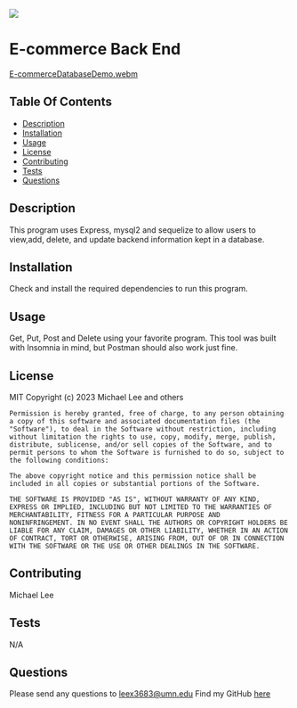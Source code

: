   [<img src="https://img.shields.io/badge/License-MIT-yellow.svg">](https://opensource.org/licenses/MIT)
# E-commerce Back End
[E-commerceDatabaseDemo.webm](https://github.com/leex3683/E-commerceDatabase/assets/132837134/61f3a6ac-b253-4ac1-9067-8de256b29796)

  ## Table Of Contents
  * [Description](#description)
  * [Installation](#installation)
  * [Usage](#usage)
  * [License](#license)
  * [Contributing](#contributing)
  * [Tests](#tests)
  * [Questions](#questions)


  ## Description 
  This program uses Express, mysql2 and sequelize to allow users to view,add, delete, and update backend information kept in a database.

  ## Installation
  Check and install the required dependencies to run this program.

  ## Usage
  Get, Put, Post and Delete using your favorite program.  This tool was built with Insomnia in mind, but Postman should also work just fine.

  ## License
  MIT
  Copyright (c) 2023 Michael Lee and others

    Permission is hereby granted, free of charge, to any person obtaining
    a copy of this software and associated documentation files (the
    "Software"), to deal in the Software without restriction, including
    without limitation the rights to use, copy, modify, merge, publish,
    distribute, sublicense, and/or sell copies of the Software, and to
    permit persons to whom the Software is furnished to do so, subject to
    the following conditions:
    
    The above copyright notice and this permission notice shall be
    included in all copies or substantial portions of the Software.
    
    THE SOFTWARE IS PROVIDED "AS IS", WITHOUT WARRANTY OF ANY KIND,
    EXPRESS OR IMPLIED, INCLUDING BUT NOT LIMITED TO THE WARRANTIES OF
    MERCHANTABILITY, FITNESS FOR A PARTICULAR PURPOSE AND
    NONINFRINGEMENT. IN NO EVENT SHALL THE AUTHORS OR COPYRIGHT HOLDERS BE
    LIABLE FOR ANY CLAIM, DAMAGES OR OTHER LIABILITY, WHETHER IN AN ACTION
    OF CONTRACT, TORT OR OTHERWISE, ARISING FROM, OUT OF OR IN CONNECTION
    WITH THE SOFTWARE OR THE USE OR OTHER DEALINGS IN THE SOFTWARE.

  ## Contributing
  Michael Lee


  ## Tests
  N/A

  ## Questions
  Please send any questions to leex3683@umn.edu
  Find my GitHub [here](https://github.com/leex3683)
